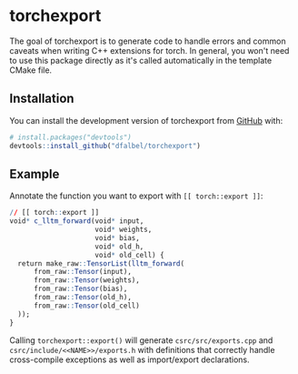 
# torchexport

<!-- badges: start -->
<!-- badges: end -->

The goal of torchexport is to generate code to handle errors and common caveats
when writing C++ extensions for torch.
In general, you won't need to use this package directly as it's called automatically
in the template CMake file.

## Installation

You can install the development version of torchexport from [GitHub](https://github.com/) with:

``` r
# install.packages("devtools")
devtools::install_github("dfalbel/torchexport")
```

## Example

Annotate the function you want to export with `[[ torch::export ]]`:

``` r
// [[ torch::export ]]
void* c_lltm_forward(void* input,
                     void* weights,
                     void* bias,
                     void* old_h,
                     void* old_cell) {
  return make_raw::TensorList(lltm_forward(
      from_raw::Tensor(input),
      from_raw::Tensor(weights),
      from_raw::Tensor(bias),
      from_raw::Tensor(old_h),
      from_raw::Tensor(old_cell)
  ));
}
```

Calling `torchexport::export()` will generate `csrc/src/exports.cpp` and `csrc/include/<<NAME>>/exports.h` with definitions that correctly handle cross-compile
exceptions as well as import/export declarations.
